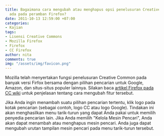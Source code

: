 ```yaml
---
title: Bagaimana cara mengubah atau menghapus opsi penelusuran Creative Commons yang
  ada pada peramban Firefox?
date: 2011-10-13 12:59:00 +07:00
categories:
- Kajian
tags:
- Lisensi Creative Commons
- Mozilla Firefox
- Firefox
- CC Firefox
author: nita
comments: true
img: "/assets/img/favicon.png"
---
```


Mozilla telah menyertakan fungsi penelusuran Creative Common pada banyak versi Firfox bersama dengan pilihan pencarian untuk Google, Amazon, dan situs-situs populer lainnya. Silakan baca [artikel Firefox pada CC wiki](http://wiki.creativecommons.org/Firefox_and_CC_Search) untuk penjelasan tentang cara mengubah fitur tersebut.

Jika Anda ingin menambah suatu pilihan pencarian tertentu, klik logo pada kotak pencarian (sebagai contoh, logo CC atau logo Google). Tindakan ini akan menghasilkan menu tarik-turun yang dapat Anda pakai untuk memilih penyedia pencarian lain. Jika Anda memilih "Kelola Mesin Pencari", Anda akan dapat menambah atau menghapus mesin pencari. Anda juga dapat mengubah urutan tampilan mesin pencari pada menu tarik-turun tersebut.
